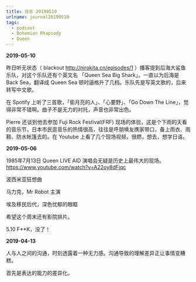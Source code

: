 ```yaml
---
title: 日志 20190510
urlname: journal20190510
tags:
  - podcast
  - Bohemian Rhapsody
  - Queen
---
```




**2019-05-10**

昨日听无状态（ blackout http://nirokita.cn/episodes/1 ）播客提到后海大鲨鱼乐队，对这个乐队还有个英文名 「Queen Sea Big Shark」。一直以为后海是 Back Sea，翻译成 Queen Sea 顿时逼格升了几档。乐队先是写英文歌的，后来转写中文歌。

在 Spotify 上听了三首歌，「偷月亮的人」、「心要野」、「Go Down The Line」，觉得非常不错啊。曲子不是无力的衬托，声音也非常出色。



Pierre 还谈到他去参加 Fuji Rock Festival(FRF) 现场的体验，这是个下雨的天看的音乐节，日本市民逛音乐的热情很高，往往是呼朋唤友携家带口，备上雨衣、雨鞋、防水帐篷去的。在 Youtube 上看了几个现场视频，很燃，想去，想学日语。



**2019-05-06**

1985年7月13日 Queen LIVE AID 演唱会无疑是历史上最伟大的现场。 https://www.youtube.com/watch?v=A22oy8dFjqc

波西米亚狂想曲

马力克，Mr Robot 主演

埃及移民后代，深色忧郁的眼眶



希望这个周末还有影院排片。

5.10 F**K，没了！



**2019-04-13**

人与人之间的沟通，时刻透露着一种无力感。沟通导致的理解差异正让事情变糟糕。

首先是表达的能力的差异化。